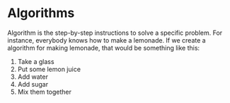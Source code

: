 # Algorithms
Algorithm is the step-by-step instructions to solve a specific problem. For instance, everybody knows how to make a lemonade. If we create a algorithm for making lemonade, that would be something like this:

1. Take a glass
2. Put some lemon juice
3. Add water
4. Add sugar
5. Mix them together

<!-- 

Searching
* linear search
* binary search
  
Sorting
* bubble sort
* selection sort
* insertion sort

-->

